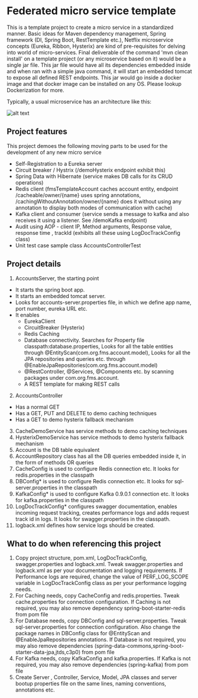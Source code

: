 Federated micro service template
==================================

This is a template project to create a micro service in a standardized manner. Basic ideas for Maven dependency management, Spring framework (DI, Spring Boot, RestTemplate etc.), Netflix microservice concepts (Eureka, Ribbon, Hysterix) are kind of pre-requisites for delving into world of micro-services. Final deliverable of the command 'mvn clean install' on a template project (or any microservice based on it) would be a single jar file. This jar file would have all its dependencies embedded inside and when ran with a simple java command, it will start an embedded tomcat to expose all defined REST endpoints. This jar would go inside a docker image and that docker image can be installed on any OS. Please lookup Dockerization for more.


Typically, a usual microservice has an architecture like this:

![alt text](https://cloud.githubusercontent.com/assets/5894094/26773580/7d515ef2-49e9-11e7-91fa-c3f006b2ebc1.PNG)

Project features
-----------------
This project demoes the following moving parts to be used for the development of any new micro service
* Self-Registration to a Eureka server
* Circuit breaker / Hystrix (/demoHysterix endpoint exhibit this)
* Spring Data with Hibernate (service makes DB calls for its CRUD operations)
* Redis client (fmsTemplateAccount caches account entity, endpoint /cacheable/owner/{name} uses spring annotations, /cachingWithoutAnnotation/owner/{name} does it without using any annotation to display both modes of communication with cache)
* Kafka client and consumer (service sends a message to kafka and also receives it using a listener. See /demoKafka endpoint)
* Audit using AOP - client IP, Method arguments, Response value, response time , trackId  (exhibits all these using LogDocTrackConfig class)
* Unit test case sample class AccountsControllerTest

Project details
----------------
1. AccountsServer, the starting point 
* It starts the spring boot app.
* It starts an embedded tomcat server.
* Looks for accounts-server.properties file, in which we define app name, port number, eureka URL etc. 
* It enables
	* EurekaClient
	* CircuitBreaker (Hysterix)
	* Redis Caching
	* Database connectivity.  Searches for Property file classpath:database.properties, Looks for all the table entities through @EntityScan(com.org.fms.account.model), Looks for all the JPA repositories and queries etc. through @EnableJpaRepositories(com.org.fms.account.model)
	* @RestController, @Services, @Components etc. by scanning packages under com.org.fms.account.
	* A REST template for making REST calls
2. AccountsController 
* Has a normal GET
* Has a GET, PUT and DELETE to demo caching techniques
* Has a GET to demo hysterix fallback mechanism
3. CacheDemoService has service methods to demo caching techniques
4. HysterixDemoService has service methods to demo hysterix fallback mechanism
5. Account is the DB table equivalent
6. AccountRepository class has all the DB queries embedded inside it, in the form of methods OR queries
7. CacheConfig is used to configure Redis connection etc. It looks for redis.properties in the classpath
8. DBConfig* is used to configure Redis connection etc. It looks for sql-server.properties in the classpath
9. KafkaConfig* is used to configure Kafka 0.9.0.1 connection etc. It looks for kafka.properties in the classpath
10. LogDocTrackConfig* configures swagger documentation, enables incoming request tracking, creates performance logs and adds request track id in logs. It looks for swagger.properties in the classpath. 
11. logback.xml defines how service logs should be created.

What to do when referencing this project
-----------------------------------------
1. Copy project structure, pom.xml, LogDocTrackConfig, swagger.properties and logback.xml. Tweak swagger.properties and logback.xml as per your documentation and logging requirements. If Performance logs are required, change the value of PERF_LOG_SCOPE variable in LogDocTrackConfig class as per your performance logging needs.
2. For Caching needs, copy CacheConfig and redis.properties. Tweak cache.properties for connection configuration. If Caching is not required, you may also remove dependency spring-boot-starter-redis from pom file
3. For Database needs, copy DBConfig and sql-server.properties. Tweak sql-server.properties for connection configuration. Also change the package names in DBConfig class for @EntityScan and @EnableJpaRepositories annotations. If Database is not required, you may also remove dependencies (spring-data-commons,spring-boot-starter-data-jpa,jtds,c3p0) from pom file
4. For Kafka needs, copy KafkaConfig and kafka.properties. If Kafka is not required, you may also remove dependencies (spring-kafka) from pom file
5. Create Server , Controller, Service, Model, JPA classes and server bootup properties file on the same lines, naming conventions, annotations etc.
